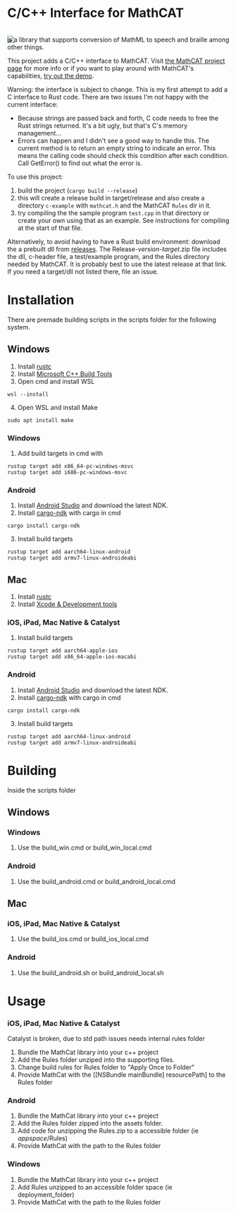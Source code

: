 # C/C++ Interface for MathCAT

<img src="logo.png" style="position: relative; top: 16px; z-index: -1;"> 
<!-- vertical alignment does seems to get pushed into the github front page view, so trying a separate line -->
<div style=position: relative; top: -1rem >is a library that supports conversion of MathML to speech and braille among other things.</div>

This project adds a C/C++ interface to MathCAT.
Visit [the MathCAT project page](https://nsoiffer.github.io/MathCAT/) for more info or if you want to play around with MathCAT's capabilities, [try out the demo](https://nsoiffer.github.io/MathCATDemo/).

Warning: the interface is subject to change. This is my first attempt to add a C interface to Rust code. There are two issues I'm not happy with the current interface:
* Because strings are passed back and forth, C code needs to free the Rust strings returned. It's a bit ugly, but that's C's memory management...
* Errors can happen and I didn't see a good way to handle this. The current method is to return an empty string to indicate an error. This means the calling code should check this condition after each condition. Call GetError() to find out what the error is.

To use this project:
1. build the project (`cargo build --release`)
2. this will create a release build in target/release and also create a directory `c-example` with `mathcat.h` and the MathCAT `Rules` dir in it.
3. try compiling the the sample program `test.cpp` in that directory or create your own using that as an example. See instructions for compiling at the start of that file. 

Alternatively, to avoid having to have a Rust build environment:
download the a prebuilt dll from [releases](https://github.com/NSoiffer/MathCATForC/tags). The Release-_version_-_target_.zip file includes the dll, c-header file, a test/example program, and the Rules directory needed by MathCAT. It is probably best to use the latest release at that link. If you need a target/dll not listed there, file an issue.

# Installation
There are premade building scripts in the scripts folder for the following system.

## Windows
1. Install [rustc]("https://www.rust-lang.org/")
2. Install [Microsoft C++ Build Tools]("https://visualstudio.microsoft.com/visual-cpp-build-tools/")
3. Open cmd and install WSL
```
wsl --install
```
4. Open WSL and install Make
```
sudo apt install make
```

### Windows
1. Add build targets in cmd with
```
rustup target add x86_64-pc-windows-msvc
rustup target add i686-pc-windows-msvc
```

### Android
1. Install [Android Studio]("https://developer.android.com/studio") and download the latest NDK.
2. Install [cargo-ndk]("https://github.com/bbqsrc/cargo-ndk") with cargo in cmd
```
cargo install cargo-ndk
```
3. Install build targets
```
rustup target add aarch64-linux-android
rustup target add armv7-linux-androideabi
```

## Mac
1. Install [rustc]("https://www.rust-lang.org/")
2. Install [Xcode & Development tools]("https://apps.apple.com/us/app/xcode/id497799835")

### iOS, iPad, Mac Native & Catalyst
1. Install build targets
```
rustup target add aarch64-apple-ios
rustup target add x86_64-apple-ios-macabi
```

### Android
1. Install [Android Studio]("https://developer.android.com/studio") and download the latest NDK.
2. Install [cargo-ndk]("https://github.com/bbqsrc/cargo-ndk") with cargo in cmd
```
cargo install cargo-ndk
```
3. Install build targets
```
rustup target add aarch64-linux-android
rustup target add armv7-linux-androideabi
```

# Building
Inside the scripts folder

## Windows
### Windows
1. Use the build_win.cmd or build_win_local.cmd
### Android
1. Use the build_android.cmd or build_android_local.cmd
## Mac
### iOS, iPad, Mac Native & Catalyst
1. Use the build_ios.cmd or build_ios_local.cmd
### Android
1. Use the build_android.sh or build_android_local.sh

# Usage

### iOS, iPad, Mac Native & Catalyst
Catalyst is broken, due to std path issues needs internal rules folder
1. Bundle the MathCat library into your c++ project
2. Add the Rules folder unziped into the supporting files.
3. Change build rules for Rules folder to "Apply Once to Folder"
4. Provide MathCat with the [[NSBundle mainBundle] resourcePath] to the Rules folder

### Android
1. Bundle the MathCat library into your c++ project
2. Add the Rules folder zipped into the assets folder.
3. Add code for unzipping the Rules.zip to a accessible folder (ie *appspace*/Rules)
4. Provide MathCat with the path to the Rules folder

### Windows
1. Bundle the MathCat library into your c++ project
2. Add Rules unzipped to an accessible folder space (ie deployment_folder)
4. Provide MathCat with the path to the Rules folder